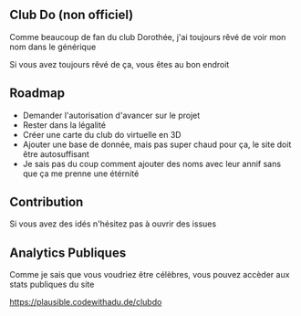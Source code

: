 ## Club Do (non officiel)

Comme beaucoup de fan du club Dorothée, j'ai toujours rêvé de voir mon nom dans le générique

Si vous avez toujours rêvé de ça, vous êtes au bon endroit

## Roadmap

- Demander l'autorisation d'avancer sur le projet
- Rester dans la légalité
- Créer une carte du club do virtuelle en 3D
- Ajouter une base de donnée, mais pas super chaud pour ça, le site doit être autosuffisant
- Je sais pas du coup comment ajouter des noms avec leur annif sans que ça me prenne une étérnité

## Contribution

Si vous avez des idés n'hésitez pas à ouvrir des issues

## Analytics Publiques

Comme je sais que vous voudriez être célèbres, vous pouvez accèder aux stats publiques du site

https://plausible.codewithadu.de/clubdo
